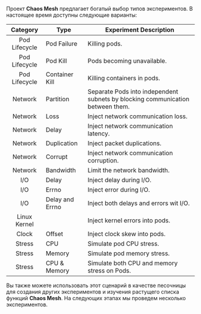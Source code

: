 Проект **Chaos Mesh** предлагает богатый выбор типов экспериментов. В настоящее время доступны следующие варианты:

| Category      | Type             | Experiment Description  |
|:-------------:|------------------|-------------------------|
| Pod Lifecycle | Pod Failure      | Killing pods. |
| Pod Lifecycle | Pod Kill         | Pods becoming unavailable. |
| Pod Lifecycle | Container Kill   | Killing containers in pods. |
| Network       | Partition        | Separate Pods into independent subnets by blocking communication between them. |
| Network       | Loss             | Inject network communication loss. |
| Network       | Delay            | Inject network communication latency. |
| Network       | Duplication      | Inject packet duplications. |
| Network       | Corrupt          | Inject network communication corruption. |
| Network       | Bandwidth        | Limit the network bandwidth. |
| I/O           | Delay            | Inject delay during I/O. |
| I/O           | Errno            | Inject error during I/O. |
| I/O           | Delay and Errno  | Inject both delays and errors wit I/O. |
| Linux Kernel  |                  | Inject kernel errors into pods. |
| Clock         | Offset           | Inject clock skew into pods. |
| Stress        | CPU              | Simulate pod CPU stress. |
| Stress        | Memory           | Simulate pod memory stress. |
| Stress        | CPU & Memory     | Simulate both CPU and memory stress on Pods. |


Вы также можете использовать этот сценарий в качестве песочницы для создания других экспериментов и изучения растущего списка функций **Chaos Mesh**. 
На следующих этапах мы проведем несколько экспериментов.
